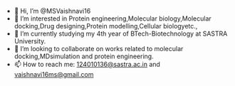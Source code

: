 - 👋 Hi, I’m @MSVaishnavi16
- 👀 I’m interested in Protein engineering,Molecular biology,Molecular docking,Drug designing,Protein modelling,Cellular biologyetc.,
- 🌱 I’m currently studying my 4th year of BTech-Biotechnology at SASTRA University.
- 💞️ I’m looking to collaborate on works related to molecular docking,MDsimulation and protein engineering.
- 📫 How to reach me: 124010136@sastra.ac.in and vaishnavi16ms@gmail.com

<!---
MSVaishnavi16/MSVaishnavi16 is a ✨ special ✨ repository because its `README.md` (this file) appears on your GitHub profile.
You can click the Preview link to take a look at your changes.
--->
